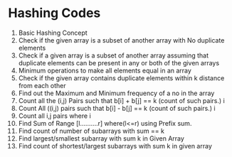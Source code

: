 # Hashing Codes

<ol>
  <li>Basic Hashing Concept</li>
  <li>Check if the given array is a subset of another array with No duplicate elements</li>
  <li>Check if a given array is a subset of another array assuming that duplicate elements can be present in any or both of the given arrays</li>
  <li>Minimum operations to make all elements equal in an array</li>
  <li>Check if the given array contains duplicate elements within k distance from each other</li>
  <li>Find out the Maximum and Minimum frequency of a no in the array</li>
  <li>Count all the (i,j) Pairs such that b[i] + b[j] == k (count of such pairs.) i<j </li>
  <li>Count All ((i,j) pairs such that b[i] - b[j] == k (count of such pairs.) i<j </li>
  <li>Count all i,j pairs where i<j and abs(b[i]-b[j]) = k </li>
  <li>Find Sum of Range  [l……….r] where(l<=r) using Prefix sum. </li>
    <li>Find count of number of subarrays with sum ==  k</li>
    <li> Find largest/smallest subarray with sum k in Given Array</li>
    <li>Find count of shortest/largest subarrays with sum k in given array</li>
</ol>
